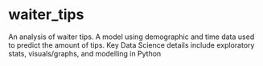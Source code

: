 # waiter_tips
An analysis of waiter tips. A model using demographic and time data used to predict the amount of tips. Key Data Science details include exploratory stats, visuals/graphs, and modelling in Python
